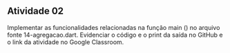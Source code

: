 ## Atividade 02
Implementar as funcionalidades relacionadas na função main () no arquivo fonte 
14-agregacao.dart.
Evidenciar o código e o print da saída no GitHub e o link da atividade no Google Classroom.
